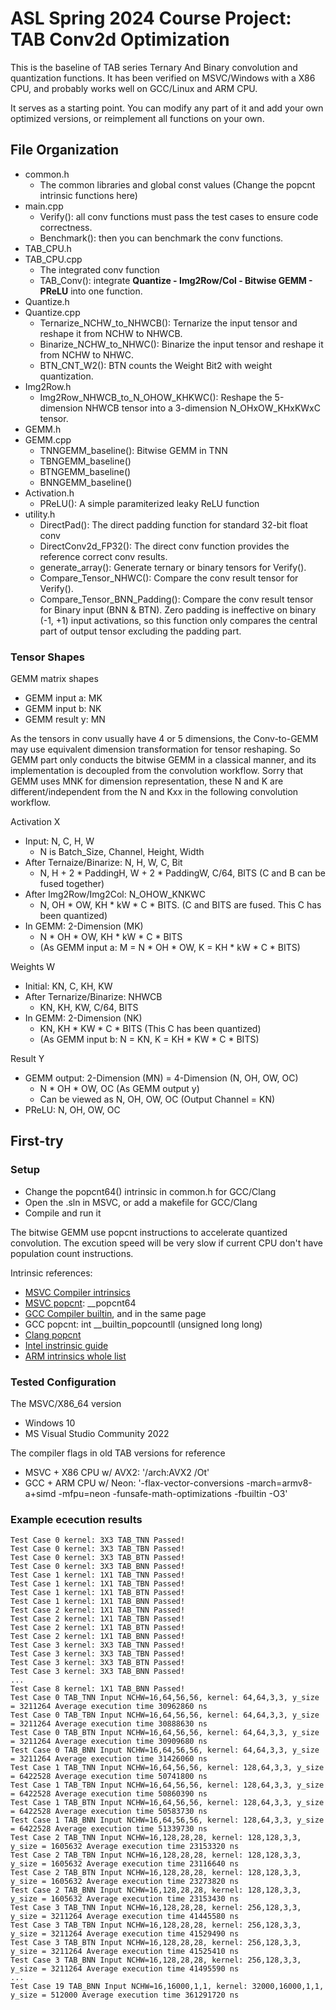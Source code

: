 # ASL Spring 2024 Course Project: TAB Conv2d Optimization

This is the baseline of TAB series Ternary And Binary convolution and quantization functions. It has been verified on MSVC/Windows with a X86 CPU, and probably works well on GCC/Linux and ARM CPU.

It serves as a starting point. You can modify any part of it and add your own optimized versions, or reimplement all functions on your own.

## File Organization

- common.h
  - The common libraries and global const values (Change the popcnt intrinsic functions here)
- main.cpp
  - Verify(): all conv functions must pass the test cases to ensure code correctness.
  - Benchmark(): then you can benchmark the conv functions.
- TAB_CPU.h
- TAB_CPU.cpp
  - The integrated conv function
  - TAB_Conv(): integrate **Quantize - Img2Row/Col - Bitwise GEMM - PReLU** into one function.
- Quantize.h
- Quantize.cpp
  - Ternarize_NCHW_to_NHWCB(): Ternarize the input tensor and reshape it from NCHW to NHWCB.
  - Binarize_NCHW_to_NHWC(): Binarize the input tensor and reshape it from NCHW to NHWC.
  - BTN_CNT_W2(): BTN counts the Weight Bit2 with weight quantization.
- Img2Row.h
  - Img2Row_NHWCB_to_N_OHOW_KHKWC(): Reshape the 5-dimension NHWCB tensor into a 3-dimension N_OHxOW_KHxKWxC tensor.
- GEMM.h
- GEMM.cpp
  - TNNGEMM_baseline(): Bitwise GEMM in TNN
  - TBNGEMM_baseline()
  - BTNGEMM_baseline()
  - BNNGEMM_baseline()
- Activation.h
  - PReLU(): A simple paramiterized leaky ReLU function
- utility.h
  - DirectPad(): The direct padding function for standard 32-bit float conv
  - DirectConv2d_FP32(): The direct conv function provides the reference correct conv results.
  - generate_array(): Generate ternary or binary tensors for Verify().
  - Compare_Tensor_NHWC(): Compare the conv result tensor for Verify().
  - Compare_Tensor_BNN_Padding(): Compare the conv result tensor for Binary input (BNN & BTN). Zero padding is ineffective on binary (-1, +1) input activations, so this function only compares the central part of output tensor excluding the padding part.

### Tensor Shapes

GEMM matrix shapes 

- GEMM input a: MK
- GEMM input b: NK
- GEMM result y: MN

As the tensors in conv usually have 4 or 5 dimensions, the Conv-to-GEMM may use equivalent dimension transformation for tensor reshaping. So GEMM part only conducts the bitwise GEMM in a classical manner, and its implementation is decoupled from the convolution workflow. Sorry that GEMM uses MNK for dimension representation, these N and K are different/independent from the N and Kxx in the following convolution workflow.

Activation X

- Input: N, C, H, W
  - N is Batch_Size, Channel, Height, Width
- After Ternaize/Binarize: N, H, W, C, Bit
  -  N, H + 2 * PaddingH, W + 2 * PaddingW, C/64, BITS (C and B can be fused together)
- After Img2Row/Img2Col: N_OHOW_KNKWC
  - N, OH * OW, KH * kW * C * BITS. (C and BITS are fused. This C has been quantized)
- In GEMM: 2-Dimension (MK)
  -  N * OH * OW, KH * kW * C * BITS
  -  (As GEMM input a: M = N * OH * OW, K = KH * kW * C * BITS)

Weights W

- Initial: KN, C, KH, KW
- After Ternarize/Binarize: NHWCB
  - KN, KH, KW, C/64, BITS
- In GEMM: 2-Dimension (NK)
  - KN, KH * KW * C * BITS (This C has been quantized)
  - (As GEMM input b: N = KN, K = KH * KW * C * BITS)

Result Y

- GEMM output: 2-Dimension (MN) = 4-Dimension (N, OH, OW, OC)
  - N * OH * OW, OC (As GEMM output y)
  - Can be viewed as N, OH, OW, OC (Output Channel = KN)
- PReLU: N, OH, OW, OC



## First-try

### Setup

- Change the popcnt64() intrinsic in common.h for GCC/Clang
- Open the .sln in MSVC, or add a makefile for GCC/Clang
- Compile and run it

The bitwise GEMM use popcnt instructions to accelerate quantized convolution. The excution speed will be very slow if current CPU don't have population count instructions.

Intrinsic references:

- [MSVC Compiler intrinsics](https://learn.microsoft.com/en-us/cpp/intrinsics/compiler-intrinsics)
- [MSVC popcnt](https://learn.microsoft.com/en-us/cpp/intrinsics/popcnt16-popcnt-popcnt64): __popcnt64
- [GCC Compiler builtin](https://gcc.gnu.org/onlinedocs/gcc/Other-Builtins.html), and in the same page
- GCC popcnt: int __builtin_popcountll (unsigned long long)
- [Clang popcnt](https://clang.llvm.org/doxygen/popcntintrin_8h_source.html)
- [Intel instrinsic guide](https://www.intel.com/content/www/us/en/docs/intrinsics-guide/index.html)
- [ARM intrinsics whole list](https://developer.arm.com/architectures/instruction-sets/intrinsics/)

### Tested Configuration

The MSVC/X86_64 version 
 - Windows 10
 - MS Visual Studio Community 2022

The compiler flags in old TAB versions for reference
- MSVC + X86 CPU w/ AVX2: '/arch:AVX2 /Ot'
- GCC + ARM CPU w/ Neon: '-flax-vector-conversions -march=armv8-a+simd -mfpu=neon -funsafe-math-optimizations -fbuiltin -O3'

### Example ececution results

```
Test Case 0 kernel: 3X3 TAB_TNN Passed!
Test Case 0 kernel: 3X3 TAB_TBN Passed!
Test Case 0 kernel: 3X3 TAB_BTN Passed!
Test Case 0 kernel: 3X3 TAB_BNN Passed!
Test Case 1 kernel: 1X1 TAB_TNN Passed!
Test Case 1 kernel: 1X1 TAB_TBN Passed!
Test Case 1 kernel: 1X1 TAB_BTN Passed!
Test Case 1 kernel: 1X1 TAB_BNN Passed!
Test Case 2 kernel: 1X1 TAB_TNN Passed!
Test Case 2 kernel: 1X1 TAB_TBN Passed!
Test Case 2 kernel: 1X1 TAB_BTN Passed!
Test Case 2 kernel: 1X1 TAB_BNN Passed!
Test Case 3 kernel: 3X3 TAB_TNN Passed!
Test Case 3 kernel: 3X3 TAB_TBN Passed!
Test Case 3 kernel: 3X3 TAB_BTN Passed!
Test Case 3 kernel: 3X3 TAB_BNN Passed!
...
Test Case 8 kernel: 1X1 TAB_BNN Passed!
Test Case 0 TAB_TNN Input NCHW=16,64,56,56, kernel: 64,64,3,3, y_size = 3211264 Average execution time 30962860 ns
Test Case 0 TAB_TBN Input NCHW=16,64,56,56, kernel: 64,64,3,3, y_size = 3211264 Average execution time 30888630 ns
Test Case 0 TAB_BTN Input NCHW=16,64,56,56, kernel: 64,64,3,3, y_size = 3211264 Average execution time 30909680 ns
Test Case 0 TAB_BNN Input NCHW=16,64,56,56, kernel: 64,64,3,3, y_size = 3211264 Average execution time 31426060 ns
Test Case 1 TAB_TNN Input NCHW=16,64,56,56, kernel: 128,64,3,3, y_size = 6422528 Average execution time 50741800 ns
Test Case 1 TAB_TBN Input NCHW=16,64,56,56, kernel: 128,64,3,3, y_size = 6422528 Average execution time 50860390 ns
Test Case 1 TAB_BTN Input NCHW=16,64,56,56, kernel: 128,64,3,3, y_size = 6422528 Average execution time 50583730 ns
Test Case 1 TAB_BNN Input NCHW=16,64,56,56, kernel: 128,64,3,3, y_size = 6422528 Average execution time 51339730 ns
Test Case 2 TAB_TNN Input NCHW=16,128,28,28, kernel: 128,128,3,3, y_size = 1605632 Average execution time 23153320 ns
Test Case 2 TAB_TBN Input NCHW=16,128,28,28, kernel: 128,128,3,3, y_size = 1605632 Average execution time 23116640 ns
Test Case 2 TAB_BTN Input NCHW=16,128,28,28, kernel: 128,128,3,3, y_size = 1605632 Average execution time 23273820 ns
Test Case 2 TAB_BNN Input NCHW=16,128,28,28, kernel: 128,128,3,3, y_size = 1605632 Average execution time 23153430 ns
Test Case 3 TAB_TNN Input NCHW=16,128,28,28, kernel: 256,128,3,3, y_size = 3211264 Average execution time 41445580 ns
Test Case 3 TAB_TBN Input NCHW=16,128,28,28, kernel: 256,128,3,3, y_size = 3211264 Average execution time 41529490 ns
Test Case 3 TAB_BTN Input NCHW=16,128,28,28, kernel: 256,128,3,3, y_size = 3211264 Average execution time 41525410 ns
Test Case 3 TAB_BNN Input NCHW=16,128,28,28, kernel: 256,128,3,3, y_size = 3211264 Average execution time 41495590 ns
...
Test Case 19 TAB_BNN Input NCHW=16,16000,1,1, kernel: 32000,16000,1,1, y_size = 512000 Average execution time 361291720 ns
```
